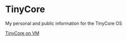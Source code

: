 # TinyCore
My personal and public information for the TinyCore OS

[TinyCore on VM](TinyCoreOnVM.md)


